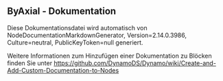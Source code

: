 <!--- Autodesk.DesignScript.Geometry.TSpline.TSplineInitialSymmetry.ByAxial --->
<!--- JD64YTCISTRATZEZRPXZEAEJDPRE7LPFJKKEAMZPJO2POFCEJDGA --->
## ByAxial - Dokumentation
Diese Dokumentationsdatei wird automatisch von NodeDocumentationMarkdownGenerator, Version=2.14.0.3986, Culture=neutral, PublicKeyToken=null generiert.

Weitere Informationen zum Hinzufügen einer Dokumentation zu Blöcken finden Sie unter https://github.com/DynamoDS/Dynamo/wiki/Create-and-Add-Custom-Documentation-to-Nodes

